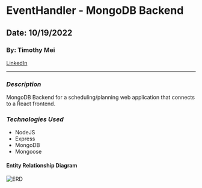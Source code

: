 # EventHandler - MongoDB Backend

## Date: 10/19/2022

### By: Timothy Mei

[LinkedIn](https://www.linkedin.com/in/timothymei/)

---

### _Description_

MongoDB Backend for a scheduling/planning web application that connects to a React frontend.

### _Technologies Used_

- NodeJS
- Express
- MongoDB
- Mongoose

#### Entity Relationship Diagram

![ERD](https://i.imgur.com/eGJmNIw.png)